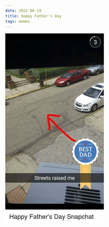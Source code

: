 ```yaml
---
date: 2022-06-19
title: Happy Father's Day
tags: memes
---
```


![fathersday](https://raw.githubusercontent.com/muneer78/muneer78.github.io/master/images/bestdad.jpg)
